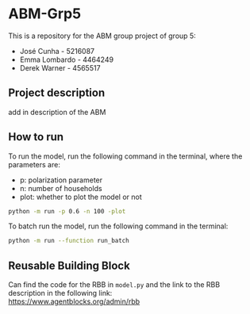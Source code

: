 # ABM-Grp5

This is a repository for the ABM group project of group 5:
- José Cunha - 5216087
- Emma Lombardo - 4464249
- Derek Warner - 4565517

## Project description
add in description of the ABM 

## How to run
To run the model, run the following command in the terminal, where the parameters are:
- p: polarization parameter
- n: number of households
- plot: whether to plot the model or not
```bash
python -m run -p 0.6 -n 100 -plot
```

To batch run the model, run the following command in the terminal:
```bash
python -m run --function run_batch
```

## Reusable Building Block
Can find the code for the RBB in `model.py` and the link to the RBB description in the following link: \
https://www.agentblocks.org/admin/rbb